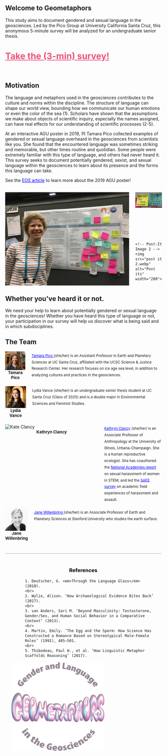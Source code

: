 

<!-- Global site tag (gtag.js) - Google Analytics -->
<script async src="https://www.googletagmanager.com/gtag/js?id=G-1YZHSGQYW1"></script>
<script>
  window.dataLayer = window.dataLayer || [];
  function gtag(){dataLayer.push(arguments);}
  gtag('js', new Date());

  gtag('config', 'G-1YZHSGQYW1');
</script>
## Welcome to Geometaphors
This study aims to document gendered and sexual language in the geosciences. Led by the Pico Group at University California Santa Cruz, this anonymous 5-minute survey will be analyzed for an undergraduate senior thesis.

# <a href="https://ucsantacruz.co1.qualtrics.com/jfe/form/SV_0jpXkdWUck2nUvI" target="_blank" style="color:#EC5578;">Take the (3-min) survey!</a>
<br>

## Motivation 
The language and metaphors used in the geosciences contributes to the culture and norms within the discipline. The structure of language can shape our world view, bounding how we communicate our human emotions or even the color of the sea (1). Scholars have shown that the assumptions we make about objects of scientific inquiry, especially the names assigned, can have real effects for our understanding of scientific processes (2-5).

At an interactive AGU poster in 2019, PI Tamara Pico collected examples of gendered or sexual language overheard in the geosciences from scientists like you. She found that the encountered language was sometimes striking and memorable, but other times routine and quotidian. Some people were extremely familiar with this type of language, and others had never heard it. This survey seeks to document potentially gendered, sexist, and sexual language within the geosciences to learn about its presence and the forms this language can take.

<p style="text-align: left;">See the <a href="https://eos.org/articles/body-based-jargon-can-be-harassment-when-it-turns-sexual" target="_blank" style="color: blue;">EOS article</a> to learn more about the 2019 AGU poster!</p>

<!-- Container for the AGU poster and two additional images -->
<div style="text-align: left; margin-top: 30px; display: flex;">
  <!-- Main AGU Poster Image -->
  <img src="agu_poster_bodygeo.jpg" alt="AGU 2019 Poster" width="400" style="margin-right: 20px;">

  <!-- Container for the two additional images -->
  <div style="display: flex; flex-direction: column; justify-content: space-between;">
    <!-- Post-It Image 1 -->
    <img src="post it 1.webp" alt="Post its" width="200" style="margin-bottom: 10px;">
    
    <!-- Post-It Image 2 -->
    <img src="post it 2.webp" alt="Post its" width="200">
  </div>
</div>

<div style="clear: both; margin-top: 30px;">
  
  ## Whether you've heard it or not. 
  <p> We need your help to learn about potentially gendered or sexual language in the geosciences! Whether you have heard this type of language or not, your participation in our survey will help us discover what is being said and in which subdisciplines.</p>
</div>


## The Team 

<!-- First team member -->
<div style="display: flex; align-items: flex-start; margin-bottom: 20px;">
  <div style="display: flex; flex-direction: column; align-items: center; margin-right: 20px;">
    <img src="HudsonGazettephoto_sq.jpg" alt="HudsonGazettephoto_sq.jpg" style = "width: 230px; height:auto;!important;">
    <div style="font-size: 13px; font-weight: bold; text-align: center;">Tamara Pico</div>
  </div>
  <div style="flex-grow: 1; text-align: left; max-width: 600px;">
    <sub> <a href="https://tamarapico.github.io/" target="_blank" style="color: blue;">Tamara Pico  </a> (she/her) is an Assistant Professor in Earth and Planetary Sciences at UC Santa Cruz, affiliated with the UCSC Science & Justice Research Center. Her research focuses on ice age sea level, in addition to analyzing cultures and practices in the geosciences.</sub>
  </div>
</div>

<!-- Second team member -->
<div style="display: flex; align-items: flex-start; margin-bottom: 20px;">
  <div style="display: flex; flex-direction: column; align-items: center; margin-right: 20px;">
    <img src="lyd.JPG" alt="lyd.JPG" style = "width: 150px !important;">
    <div style="font-size: 13px; font-weight: bold; text-align: center;">Lydia Vance</div>
  </div>
  <div style="flex-grow: 1; text-align: left; max-width: 600px;">
    <sub>Lydia Vance (she/her) is an undergraduate senior thesis student at UC Santa Cruz (Class of 2025) and is a double major in Environmental Sciences and Feminist Studies.</sub>
  </div>
</div>

<div style="display: flex; align-items: flex-start; margin-bottom: 20px;">
  <div style="display: flex; flex-direction: column; align-items: center; margin-right: 20px;">
    <img src="kate_clancy.avif" alt="Kate Clancy" style="width: 300px; height: auto; object-fit: cover;">
    <div style="font-size: 13px; font-weight: bold; text-align: center;">Kathryn Clancy</div>
  </div>
  <div style="flex-grow: 1; text-align: left; max-width: 600px;">
    <sub><a href="https://clancylabs.com/" target="_blank" style="color: blue;">Kathryn Clancy</a> (she/her) is an Associate Professor of Anthropology at the University of Illinois, Urbana-Champaign. She is a human reproductive ecologist. She has coauthored the <a href="https://www.nationalacademies.org/our-work/sexual-harassment-in-academia" target="_blank" style="color: blue;">National Academies report</a> on sexual harassment of women in STEM, and led the <a href="https://journals.plos.org/plosone/article?id=10.1371/journal.pone.0102172" target="_blank" style="color: blue;">SAFE survey</a> on academic field experiences of harassment and assault.</sub>
  </div>
</div>

<!-- Fourth team member -->
<div style="display: flex; align-items: flex-start; margin-bottom: 20px;">
  <div style="display: flex; flex-direction: column; align-items: center; margin-right: 20px;">
    <img src="jane-k-willenbring.webp" alt="Jane Willenbring" style="width: 120px; height:auto; object-fit: cover;">
    <div style="font-size: 13px; font-weight: bold; text-align: center;">Jane Willenbring</div>
  </div>
  <div style="flex-grow: 1; text-align: left; max-width: 600px;">
    <sub><a href="https://lifelandscape.stanford.edu/people/jane-willenbring" target="_blank" style="color: blue;">Jane Willenbring </a> (she/her) is an Associate Professor of Earth and Planetary Sciences at Stanford University who studies the earth surface.</sub>
  </div>
</div>
<!-- References -->
<div style="margin-top: 40px; padding: 20px; border-top: 2px solid #ccc;">
  <h3 style="text-align: center; color: black;">References</h3>
  <ul style="list-style-type: decimal; margin-left: 20px;">
    
    1. Deutscher, G. <em>Through the Language Glass</em> (2010).
    <br>
    2. Wylie, Alison. ‘How Archaeological Evidence Bites Back’ (2017).
    <br>
    3. van Anders, Sari M. ‘Beyond Masculinity: Testosterone, Gender/Sex, and Human Social Behavior in a Comparative Context’ (2013).
    <br>
    4. Martin, Emily. ‘The Egg and the Sperm: How Science Has Constructed a Romance Based on Stereotypical Male-Female Roles’ (1991), 485–501.
    <br>
    5. Thibodeau, Paul H., et al. ‘How Linguistic Metaphor Scaffolds Reasoning’ (2017).

  </ul>
    <img src="Geometaphors_2.png" alt="geometaphor logo" width="300">
   <!-- <img src="Geometaphors_3.png" alt="geometaphor logo" width="350"/> -->
</div>
